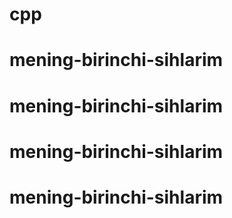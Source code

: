 # cpp
# mening-birinchi-sihlarim
# mening-birinchi-sihlarim
# mening-birinchi-sihlarim
# mening-birinchi-sihlarim
